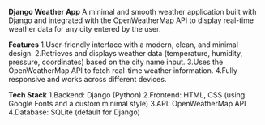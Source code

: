 **Django Weather App**
A minimal and smooth weather application built with Django and integrated with the OpenWeatherMap API to display real-time weather data for any city entered by the user.

**Features**
1.User-friendly interface with a modern, clean, and minimal design.
2.Retrieves and displays weather data (temperature, humidity, pressure, coordinates) based on the city name input.
3.Uses the OpenWeatherMap API to fetch real-time weather information.
4.Fully responsive and works across different devices.

**Tech Stack**
1.Backend: Django (Python)
2.Frontend: HTML, CSS (using Google Fonts and a custom minimal style)
3.API: OpenWeatherMap API
4.Database: SQLite (default for Django)
